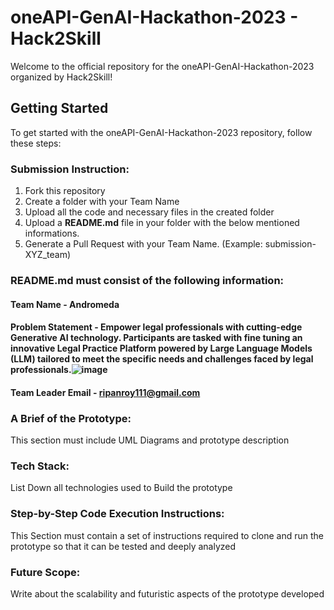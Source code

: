 # oneAPI-GenAI-Hackathon-2023 - Hack2Skill

Welcome to the official repository for the oneAPI-GenAI-Hackathon-2023 organized by Hack2Skill!

## Getting Started

To get started with the oneAPI-GenAI-Hackathon-2023 repository, follow these steps:

### Submission Instruction:
  1. Fork this repository
  2. Create a folder with your Team Name
  3. Upload all the code and necessary files in the created folder
  4. Upload a **README.md** file in your folder with the below mentioned informations.
  5. Generate a Pull Request with your Team Name. (Example: submission-XYZ_team)

### README.md must consist of the following information:

#### Team Name - Andromeda
#### Problem Statement - Empower legal professionals with cutting-edge Generative AI technology. Participants are tasked with fine tuning an innovative Legal Practice Platform powered by Large Language Models (LLM) tailored to meet the specific needs and challenges faced by legal professionals.![image](https://github.com/Ripan-Roy/oneAPI-GenAI-Hackathon-2023/assets/88824889/4d489102-6f73-46ae-90f7-6a879d22b0cd)

#### Team Leader Email - ripanroy111@gmail.com

### A Brief of the Prototype:
  This section must include UML Diagrams and prototype description
  
### Tech Stack: 
   List Down all technologies used to Build the prototype
   
### Step-by-Step Code Execution Instructions:
  This Section must contain a set of instructions required to clone and run the prototype so that it can be tested and deeply analyzed
  
### Future Scope:
   Write about the scalability and futuristic aspects of the prototype developed
